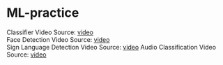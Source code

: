 # ML-practice
Classifier Video Source: [video](https://www.youtube.com/watch?v=jztwpsIzEGc)<br>
Face Detection Video Source: [video](https://www.youtube.com/watch?v=N_W4EYtsa10)<br>
Sign Language Detection Video Source: [video](https://www.youtube.com/watch?v=doDUihpj6ro)
Audio Classification Video Source: [video](https://www.youtube.com/watch?v=ZLIPkmmDJAc)
